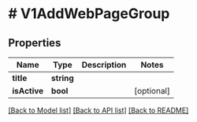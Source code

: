 # # V1AddWebPageGroup

## Properties

Name | Type | Description | Notes
------------ | ------------- | ------------- | -------------
**title** | **string** |  |
**isActive** | **bool** |  | [optional]

[[Back to Model list]](../../README.md#models) [[Back to API list]](../../README.md#endpoints) [[Back to README]](../../README.md)
